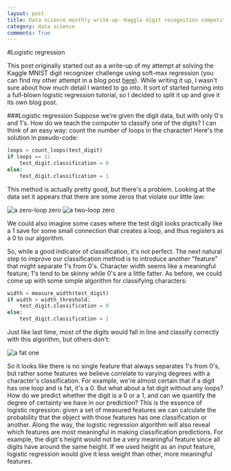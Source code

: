 ```yaml
---
layout: post
title: Data science monthly write-up--Kaggle digit recognition competition--Part 2
category: data science
comments: True
---
```


#Logistic regression

This post originally started out as a write-up of my attempt at solving the Kaggle MNIST digit recognizer challenge using soft-max regression (you can find my other attempt in a blog post [here](https://tphinkle.github.io/MNIST-Digit-Recognizer/)). While writing it up, I wasn't sure about how much detail I wanted to go into. It sort of started turning into a full-blown logistic regression tutorial, so I decided to split it up and give it its own blog post.

###Logistic regression
Suppose we're given the digit data, but with only 0's and 1's. How do we teach the computer to classify one of the digits? I can think of an easy way: count the number of loops in the character! Here's the solution in pseudo-code:

~~~~~~~ python
loops = count_loops(test_digit)
if loops == 1:
	test_digit.classification = 0
else:
	test_digit.classification = 1
~~~~~~~

This method is actually pretty good, but there's a problem. Looking at the data set it appears that there are some zeros that violate our little law:

![a zero-loop zero](https://tphinkle.github.io/images/2015-12-27/zero_bw_0.png)
![a two-loop zero](https://tphinkle.github.io/images/2015-12-27/zero_bw_1.png)


We could also imagine some cases where the test digit looks practically like a 1 save for some small connection that creates a loop, and thus registers as a 0 to our algorithm.

So, while a good indicator of classification, it's not perfect. The next natural step to improve our classification method is to introduce another "feature" that might separate 1's from 0's. Character width seems like a meaningful feature; 1's tend to be skinny while 0's are a little fatter. As before, we could come up with some simple algorithm for classifying characters:

~~~~~~~~ python
width = measure_width(test_digit)
if width > width_threshold:
	test_digit.classification = 0
else:
	test_digit.classification = 1
~~~~~~~~

Just like last time, most of the digits would fall in line and classify correctly with this algorithm, but others don't:

![a fat one](https://tphinkle.github.io/images/2015-12-27/one_bw_0.png)

So it looks like there is no single feature that always separates 1's from 0's, but rather some features we believe correlate to varying degrees with a character's classification. For example, we're almost certain that if a digit has one loop and is fat, it's a 0. But what about a fat digit without any loops? How do we predict whether the digit is a 0 or a 1, and can we quantify the degree of certainty we have in our prediction? This is the essence of logistic regression: given a set of measured features we can calculate the probability that the object with those features has one classification or another. Along the way, the logistic regression algorithm will also reveal which features are most meaningful in making classification predictions. For example, the digit's height would not be a very meaningful feature since all digits have around the same height. If we used height as an input feature, logistic regression would give it less weight than other, more meaningful features.





